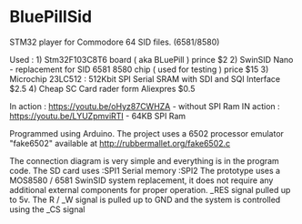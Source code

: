 # BluePillSid
STM32 player for Commodore 64 SID files. (6581/8580)

Used :
      1)    Stm32F103C8T6 board ( aka BLuePill ) prince $2
      2)    SwinSID Nano - replacement for SID 6581 8580 chip ( used for testing ) price $15
      3)    Microchip 23LC512 : 512Kbit SPI Serial SRAM with SDI and SQI Interface $2.5
      4)    Cheap SC Card rader form Aliexpres  $0.5

In action : https://youtu.be/oHyz87CWHZA - without SPI Ram
IN action : https://youtu.be/LYUZpmviRTI - 64KB SPI Ram

Programmed using Arduino.
The project uses a 6502 processor emulator "fake6502" available at http://rubbermallet.org/fake6502.c

The connection diagram is very simple and everything is in the program code.
The SD card uses  :SPI1
Serial memory     :SPI2
The prototype uses a MOS8580 / 6581 SwinSID system replacement, it does not require any additional external components for proper operation. _RES signal pulled up to 5v. The R / _W signal is pulled up to GND and the system is controlled using the _CS signal
